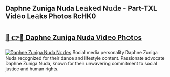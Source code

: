 ## Daphne Zuniga Nuda Le𝚊k𝚎d N𝚞𝚍e - Part-TXL Vid𝚎o Le𝚊ks Photos RcHK0

# <h2><a href="http://fbfpz9t.evod.top/?m=Daphne+Zuniga+Nuda">🔗 👉🔴 Daphne Zuniga Nuda Vid𝚎o Ph𝚘t𝚘s</a></h2>

[![Daphne Zuniga Nuda N𝚞d𝚎s](https://i.imgur.com/8V9OHl7.gif)](http://fbfpz9t.evod.top/?m=Daphne+Zuniga+Nuda)
Social media personality Daphne Zuniga Nuda recognized for their dance and lifestyle content. Passionate advocate Daphne Zuniga Nuda, known for their unwavering commitment to social justice and human rights. 
